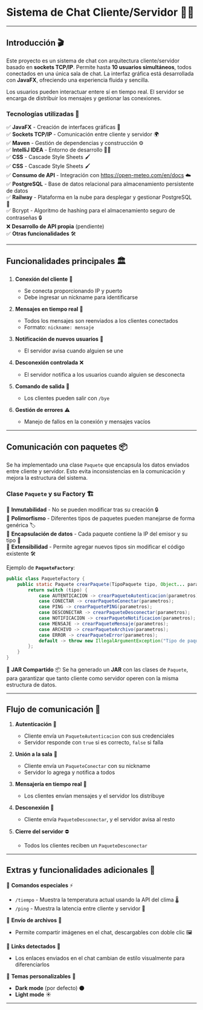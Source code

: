 # **Sistema de Chat Cliente/Servidor** 💬🌐

---

## **Introducción** 🎬

Este proyecto es un sistema de chat con arquitectura cliente/servidor basado en **sockets TCP/IP**. Permite hasta **10 usuarios simultáneos**, todos conectados en una única sala de chat. La interfaz gráfica está desarrollada con **JavaFX**, ofreciendo una experiencia fluida y sencilla.

Los usuarios pueden interactuar entere sí en tiempo real. El servidor se encarga de distribuir los mensajes y gestionar las conexiones.

### **Tecnologías utilizadas** 🚀

✅ **JavaFX** - Creación de interfaces gráficas 🎨  
✅ **Sockets TCP/IP** - Comunicación entre cliente y servidor 🌍  
✅ **Maven** - Gestión de dependencias y construcción ⚙️  
✅ **IntelliJ IDEA** - Entorno de desarrollo 🧑‍💻  
✅ **CSS** - Cascade Style Sheets  🖌️   
✅ **CSS** - Cascade Style Sheets  🖌️   
✅ **Consumo de API** - Integración con https://open-meteo.com/en/docs ☁️   
✅ **PostgreSQL** - Base de datos relacional para almacenamiento persistente de datos  
✅ **Railway** - Plataforma en la nube para desplegar y gestionar PostgreSQL 🚄  
✅ Bcrypt - Algoritmo de hashing para el almacenamiento seguro de contraseñas 🔒  
❌ **Desarrollo de API propia** (pendiente)  
✅ **Otras funcionalidades** 🛠️  

---

## **Funcionalidades principales** 🏛️

1. **Conexión del cliente** 🔌
   - Se conecta proporcionando IP y puerto 
   - Debe ingresar un nickname para identificarse 

2. **Mensajes en tiempo real** 💬
   - Todos los mensajes son reenviados a los clientes conectados 
   - Formato: `nickname: mensaje` 

3. **Notificación de nuevos usuarios** 🔔
   - El servidor avisa cuando alguien se une 

4. **Desconexión controlada** ❌
   - El servidor notifica a los usuarios cuando alguien se desconecta 

5. **Comando de salida** 🚪
   - Los clientes pueden salir con `/bye` 

6. **Gestión de errores** ⚠️
   - Manejo de fallos en la conexión y mensajes vacíos 

---

## **Comunicación con paquetes** 📦

Se ha implementado una clase `Paquete` que encapsula los datos enviados entre cliente y servidor. Esto evita inconsistencias en la comunicación y mejora la estructura del sistema.

### **Clase `Paquete` y su Factory** 🏗️

🔹 **Inmutabilidad** - No se pueden modificar tras su creación 🔒  
🔹 **Polimorfismo** - Diferentes tipos de paquetes pueden manejarse de forma genérica 🏷️  
🔹 **Encapsulación de datos** - Cada paquete contiene la IP del emisor y su tipo 📜  
🔹 **Extensibilidad** - Permite agregar nuevos tipos sin modificar el código existente 🛠️  

Ejemplo de **`PaqueteFactory`**:
```java
public class PaqueteFactory {
    public static Paquete crearPaquete(TipoPaquete tipo, Object... parametros){
        return switch (tipo) {
            case AUTENTICACION -> crearPaqueteAutenticacion(parametros);
            case CONECTAR -> crearPaqueteConectar(parametros);
            case PING -> crearPaquetePING(parametros);
            case DESCONECTAR -> crearPaqueteDesconectar(parametros);
            case NOTIFICACION -> crearPaqueteNotificacion(parametros);
            case MENSAJE -> crearPaqueteMensaje(parametros);
            case ARCHIVO -> crearPaqueteArchivo(parametros);
            case ERROR -> crearPaqueteError(parametros);
            default -> throw new IllegalArgumentException("Tipo de paquete no válido: " + tipo);
        };
    }
}
```

🔹 **JAR Compartido** 📦
Se ha generado un **JAR** con las clases de `Paquete`, para garantizar que tanto cliente como servidor operen con la misma estructura de datos.

---

## **Flujo de comunicación** 🔄

1. **Autenticación** 🔐
   - Cliente envía un `PaqueteAutenticacion` con sus credenciales
   - Servidor responde con `true` si es correcto, `false` si falla

2. **Unión a la sala** 👥
   - Cliente envía un `PaqueteConectar` con su nickname
   - Servidor lo agrega y notifica a todos

3. **Mensajería en tiempo real** 💬
   - Los clientes envían mensajes y el servidor los distribuye

4. **Desconexión** 🚪
   - Cliente envía `PaqueteDesconectar`, y el servidor avisa al resto

5. **Cierre del servidor** ⛔
   - Todos los clientes reciben un `PaqueteDesconectar`

---

## **Extras y funcionalidades adicionales** 🌟

🔹 **Comandos especiales** ⚡
   - `/tiempo` - Muestra la temperatura actual usando la API del clima 🌡️
   - `/ping` - Muestra la latencia entre cliente y servidor 📶

🔹 **Envío de archivos** 📎
   - Permite compartir imágenes en el chat, descargables con doble clic 🖼️

🔹 **Links detectados** 🔗
   - Los enlaces enviados en el chat cambian de estilo visualmente para diferenciarlos

🔹 **Temas personalizables** 🎨
   - **Dark mode** (por defecto) 🌑
   - **Light mode** ☀️

---



